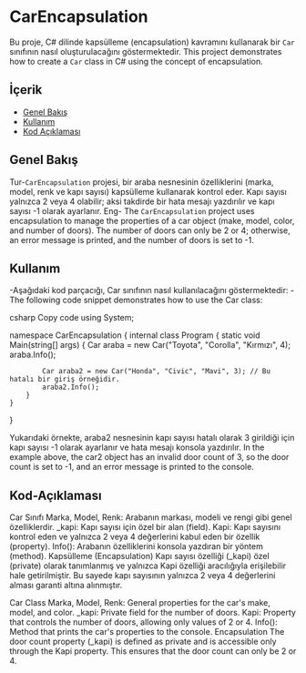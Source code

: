 # CarEncapsulation

Bu proje, C# dilinde kapsülleme (encapsulation) kavramını kullanarak bir `Car` sınıfının nasıl oluşturulacağını göstermektedir. 
This project demonstrates how to create a `Car` class in C# using the concept of encapsulation.

## İçerik

- [Genel Bakış](#genel-bakış)
- [Kullanım](#kullanım)
- [Kod Açıklaması](#kod-açıklaması)


## Genel Bakış

Tur-`CarEncapsulation` projesi, bir araba nesnesinin özelliklerini (marka, model, renk ve kapı sayısı) kapsülleme kullanarak kontrol eder. Kapı sayısı yalnızca 2 veya 4 olabilir; aksi takdirde bir hata mesajı yazdırılır ve kapı sayısı -1 olarak ayarlanır.
Eng- The `CarEncapsulation` project uses encapsulation to manage the properties of a car object (make, model, color, and number of doors). The number of doors can only be 2 or 4; otherwise, an error message is printed, and the number of doors is set to -1.


## Kullanım
-Aşağıdaki kod parçacığı, Car sınıfının nasıl kullanılacağını göstermektedir:
-The following code snippet demonstrates how to use the Car class:

csharp
Copy code
using System;

namespace CarEncapsulation
{
    internal class Program
    {
        static void Main(string[] args)
        {
            Car araba = new Car("Toyota", "Corolla", "Kırmızı", 4);
            araba.Info();

            Car araba2 = new Car("Honda", "Civic", "Mavi", 3); // Bu hatalı bir giriş örneğidir.
            araba2.Info();
        }
    }
}

Yukarıdaki örnekte, araba2 nesnesinin kapı sayısı hatalı olarak 3 girildiği için kapı sayısı -1 olarak ayarlanır ve hata mesajı konsola yazdırılır.
In the example above, the car2 object has an invalid door count of 3, so the door count is set to -1, and an error message is printed to the console.

## Kod-Açıklaması
Car Sınıfı
Marka, Model, Renk: Arabanın markası, modeli ve rengi gibi genel özelliklerdir.
_kapi: Kapı sayısı için özel bir alan (field).
Kapi: Kapı sayısını kontrol eden ve yalnızca 2 veya 4 değerlerini kabul eden bir özellik (property).
Info(): Arabanın özelliklerini konsola yazdıran bir yöntem (method).
Kapsülleme (Encapsulation)
Kapı sayısı özelliği (_kapi) özel (private) olarak tanımlanmış ve yalnızca Kapi özelliği aracılığıyla erişilebilir hale getirilmiştir. Bu sayede kapı sayısının yalnızca 2 veya 4 değerlerini alması garanti altına alınmıştır.

Car Class
Marka, Model, Renk: General properties for the car's make, model, and color.
_kapi: Private field for the number of doors.
Kapi: Property that controls the number of doors, allowing only values of 2 or 4.
Info(): Method that prints the car's properties to the console.
Encapsulation
The door count property (_kapi) is defined as private and is accessible only through the Kapi property. This ensures that the door count can only be 2 or 4.

